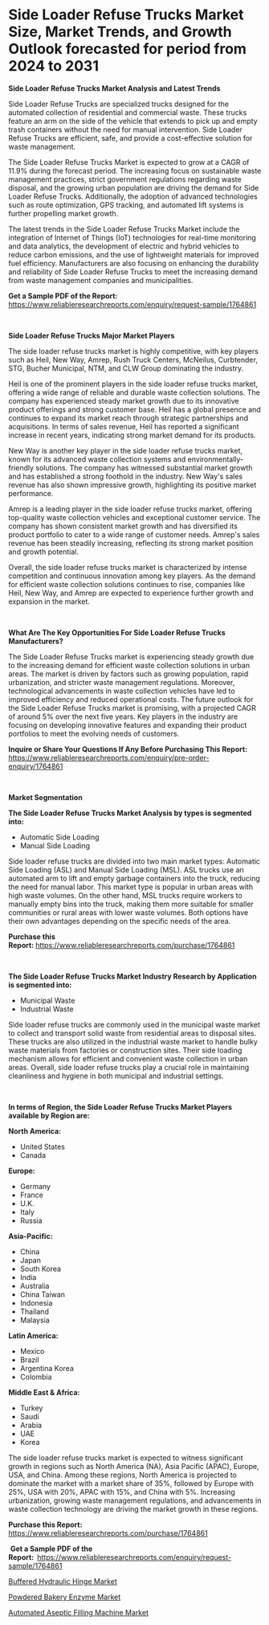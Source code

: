 <p><h1>Side Loader Refuse Trucks Market Size, Market Trends, and Growth Outlook forecasted for period from 2024 to 2031</h1></p><p><strong>Side Loader Refuse Trucks Market Analysis and Latest Trends</strong></p>
<p><p>Side Loader Refuse Trucks are specialized trucks designed for the automated collection of residential and commercial waste. These trucks feature an arm on the side of the vehicle that extends to pick up and empty trash containers without the need for manual intervention. Side Loader Refuse Trucks are efficient, safe, and provide a cost-effective solution for waste management.</p><p>The Side Loader Refuse Trucks Market is expected to grow at a CAGR of 11.9% during the forecast period. The increasing focus on sustainable waste management practices, strict government regulations regarding waste disposal, and the growing urban population are driving the demand for Side Loader Refuse Trucks. Additionally, the adoption of advanced technologies such as route optimization, GPS tracking, and automated lift systems is further propelling market growth.</p><p>The latest trends in the Side Loader Refuse Trucks Market include the integration of Internet of Things (IoT) technologies for real-time monitoring and data analytics, the development of electric and hybrid vehicles to reduce carbon emissions, and the use of lightweight materials for improved fuel efficiency. Manufacturers are also focusing on enhancing the durability and reliability of Side Loader Refuse Trucks to meet the increasing demand from waste management companies and municipalities.</p></p>
<p><strong>Get a Sample PDF of the Report:&nbsp;</strong> <a href="https://www.reliableresearchreports.com/enquiry/request-sample/1764861">https://www.reliableresearchreports.com/enquiry/request-sample/1764861</a></p>
<p>&nbsp;</p>
<p><strong>Side Loader Refuse Trucks Major Market Players</strong></p>
<p><p>The side loader refuse trucks market is highly competitive, with key players such as Heil, New Way, Amrep, Rush Truck Centers, McNeilus, Curbtender, STG, Bucher Municipal, NTM, and CLW Group dominating the industry.</p><p>Heil is one of the prominent players in the side loader refuse trucks market, offering a wide range of reliable and durable waste collection solutions. The company has experienced steady market growth due to its innovative product offerings and strong customer base. Heil has a global presence and continues to expand its market reach through strategic partnerships and acquisitions. In terms of sales revenue, Heil has reported a significant increase in recent years, indicating strong market demand for its products.</p><p>New Way is another key player in the side loader refuse trucks market, known for its advanced waste collection systems and environmentally-friendly solutions. The company has witnessed substantial market growth and has established a strong foothold in the industry. New Way's sales revenue has also shown impressive growth, highlighting its positive market performance.</p><p>Amrep is a leading player in the side loader refuse trucks market, offering top-quality waste collection vehicles and exceptional customer service. The company has shown consistent market growth and has diversified its product portfolio to cater to a wide range of customer needs. Amrep's sales revenue has been steadily increasing, reflecting its strong market position and growth potential.</p><p>Overall, the side loader refuse trucks market is characterized by intense competition and continuous innovation among key players. As the demand for efficient waste collection solutions continues to rise, companies like Heil, New Way, and Amrep are expected to experience further growth and expansion in the market.</p></p>
<p>&nbsp;</p>
<p><strong>What Are The Key Opportunities For Side Loader Refuse Trucks Manufacturers?</strong></p>
<p><p>The Side Loader Refuse Trucks market is experiencing steady growth due to the increasing demand for efficient waste collection solutions in urban areas. The market is driven by factors such as growing population, rapid urbanization, and stricter waste management regulations. Moreover, technological advancements in waste collection vehicles have led to improved efficiency and reduced operational costs. The future outlook for the Side Loader Refuse Trucks market is promising, with a projected CAGR of around 5% over the next five years. Key players in the industry are focusing on developing innovative features and expanding their product portfolios to meet the evolving needs of customers.</p></p>
<p><strong>Inquire or Share Your Questions If Any Before Purchasing This Report:</strong> <a href="https://www.reliableresearchreports.com/enquiry/pre-order-enquiry/1764861">https://www.reliableresearchreports.com/enquiry/pre-order-enquiry/1764861</a></p>
<p>&nbsp;</p>
<p><strong>Market Segmentation</strong></p>
<p><strong>The Side Loader Refuse Trucks Market Analysis by types is segmented into:</strong></p>
<p><ul><li>Automatic Side Loading</li><li>Manual Side Loading</li></ul></p>
<p><p>Side loader refuse trucks are divided into two main market types: Automatic Side Loading (ASL) and Manual Side Loading (MSL). ASL trucks use an automated arm to lift and empty garbage containers into the truck, reducing the need for manual labor. This market type is popular in urban areas with high waste volumes. On the other hand, MSL trucks require workers to manually empty bins into the truck, making them more suitable for smaller communities or rural areas with lower waste volumes. Both options have their own advantages depending on the specific needs of the area.</p></p>
<p><strong>Purchase this Report:&nbsp;</strong><a href="https://www.reliableresearchreports.com/purchase/1764861">https://www.reliableresearchreports.com/purchase/1764861</a></p>
<p>&nbsp;</p>
<p><strong>The Side Loader Refuse Trucks Market Industry Research by Application is segmented into:</strong></p>
<p><ul><li>Municipal Waste</li><li>Industrial Waste</li></ul></p>
<p><p>Side loader refuse trucks are commonly used in the municipal waste market to collect and transport solid waste from residential areas to disposal sites. These trucks are also utilized in the industrial waste market to handle bulky waste materials from factories or construction sites. Their side loading mechanism allows for efficient and convenient waste collection in urban areas. Overall, side loader refuse trucks play a crucial role in maintaining cleanliness and hygiene in both municipal and industrial settings.</p></p>
<p>&nbsp;</p>
<p><strong>In terms of Region, the Side Loader Refuse Trucks Market Players available by Region are:</strong></p>
<p>
    <p> <strong> North America: </strong>
        <ul>
            <li>United States</li>
            <li>Canada</li>
        </ul>
        </p> 
    <p> <strong> Europe: </strong>
        <ul>
            <li>Germany</li>
            <li>France</li>
            <li>U.K.</li>
            <li>Italy</li>
            <li>Russia</li>
        </ul>
        </p> 
    <p> <strong> Asia-Pacific: </strong>
        <ul>
            <li>China</li>
            <li>Japan</li>
            <li>South Korea</li>
            <li>India</li>
            <li>Australia</li>
            <li>China Taiwan</li>
            <li>Indonesia</li>
            <li>Thailand</li>
            <li>Malaysia</li>
        </ul>
        </p> 
    <p> <strong> Latin America: </strong>
        <ul>
            <li>Mexico</li>
            <li>Brazil</li>
            <li>Argentina Korea</li>
            <li>Colombia</li>
        </ul>
        </p> 
    <p> <strong> Middle East & Africa: </strong>
        <ul>
            <li>Turkey</li>
            <li>Saudi</li>
            <li>Arabia</li>
            <li>UAE</li>
            <li>Korea</li>
        </ul>
    </p>
    </p>
<p><p>The side loader refuse trucks market is expected to witness significant growth in regions such as North America (NA), Asia Pacific (APAC), Europe, USA, and China. Among these regions, North America is projected to dominate the market with a market share of 35%, followed by Europe with 25%, USA with 20%, APAC with 15%, and China with 5%. Increasing urbanization, growing waste management regulations, and advancements in waste collection technology are driving the market growth in these regions.</p></p>
<p><strong>Purchase this Report: </strong><a href="https://www.reliableresearchreports.com/purchase/1764861">https://www.reliableresearchreports.com/purchase/1764861</a></p>
<p>&nbsp;<strong>Get a Sample PDF of the Report:&nbsp;&nbsp;</strong><a href="https://www.reliableresearchreports.com/enquiry/request-sample/1764861">https://www.reliableresearchreports.com/enquiry/request-sample/1764861</a></p>
<p><strong></strong></p>
<p><p><a href="https://view.publitas.com/reportprime-1/buffered-hydraulic-hinge-market-dynamics-2023-2030-also-about-its-market-trends-projections-and-opportunities/">Buffered Hydraulic Hinge Market</a></p><p><a href="https://view.publitas.com/reportprime-1/powdered-bakery-enzyme-market-size-market-trends-and-growth-outlook-forecasted-for-period-from-2023-to-2030/">Powdered Bakery Enzyme Market</a></p><p><a href="https://view.publitas.com/reportprime-1/automated-aseptic-filling-machine-market-size-market-trends-and-growth-outlook-forecasted-for-period-from-2023-to-2030/">Automated Aseptic Filling Machine Market</a></p></p>